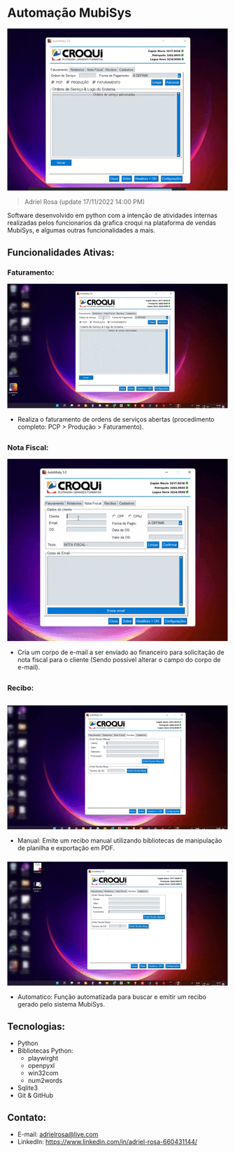# Automação MubiSys

![preview](./.github/preview1-exibicao.gif)

> Adriel Rosa (update 17/11/2022  14:00 PM)

Software desenvolvido em python com a intenção de atividades internas realizadas pelos funcionarios da grafica croqui na plataforma de vendas MubiSys, e algumas outras funcionalidades a mais.

## Funcionalidades Ativas: 

### Faturamento:

![preview](./.github/preview2-baixa.gif)

- Realiza o faturamento de ordens de serviços abertas (procedimento completo: PCP > Produção > Faturamento).

##

### Nota Fiscal:

![preview](./.github/preview3-notafiscal.gif)

- Cria um corpo de e-mail a ser enviado ao financeiro para solicitação de nota fiscal para o cliente (Sendo possivel alterar o campo do corpo de e-mail).

##

###  Recibo:

##

  ![preview](./.github/preview4-recibomanual.gif)
  
  - Manual: Emite um recibo manual utilizando bibliotecas de manipulação de planilha e exportação em PDF.
  
  ###
  
  ![preview](./.github/preview5-recibomuby.gif)
  
  - Automatico: Função automatizada para buscar e emitir um recibo gerado pelo sistema MubiSys.
  
  ###
  
 ##
 
 ## Tecnologias:
 - Python
 - Bibliotecas Python: 
   - playwirght
   - openpyxl
   - win32com
   - num2words
 - Sqlite3
 - Git & GitHub
 
 ## Contato:
 
 - E-mail: adrielrosa@live.com 
 - LinkedIn: https://www.linkedin.com/in/adriel-rosa-660431144/
